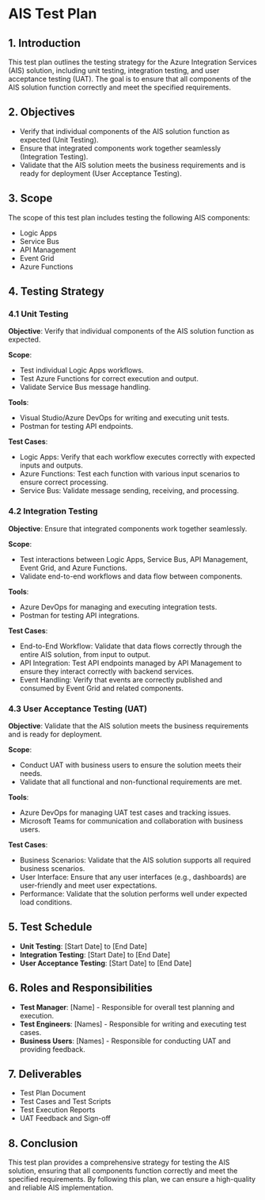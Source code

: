 # AIS Test Plan

## 1. Introduction
This test plan outlines the testing strategy for the Azure Integration Services (AIS) solution, including unit testing, integration testing, and user acceptance testing (UAT). The goal is to ensure that all components of the AIS solution function correctly and meet the specified requirements.

## 2. Objectives
- Verify that individual components of the AIS solution function as expected (Unit Testing).
- Ensure that integrated components work together seamlessly (Integration Testing).
- Validate that the AIS solution meets the business requirements and is ready for deployment (User Acceptance Testing).

## 3. Scope
The scope of this test plan includes testing the following AIS components:
- Logic Apps
- Service Bus
- API Management
- Event Grid
- Azure Functions

## 4. Testing Strategy

### 4.1 Unit Testing
**Objective**: Verify that individual components of the AIS solution function as expected.

**Scope**:
- Test individual Logic Apps workflows.
- Test Azure Functions for correct execution and output.
- Validate Service Bus message handling.

**Tools**:
- Visual Studio/Azure DevOps for writing and executing unit tests.
- Postman for testing API endpoints.

**Test Cases**:
- Logic Apps: Verify that each workflow executes correctly with expected inputs and outputs.
- Azure Functions: Test each function with various input scenarios to ensure correct processing.
- Service Bus: Validate message sending, receiving, and processing.

### 4.2 Integration Testing
**Objective**: Ensure that integrated components work together seamlessly.

**Scope**:
- Test interactions between Logic Apps, Service Bus, API Management, Event Grid, and Azure Functions.
- Validate end-to-end workflows and data flow between components.

**Tools**:
- Azure DevOps for managing and executing integration tests.
- Postman for testing API integrations.

**Test Cases**:
- End-to-End Workflow: Validate that data flows correctly through the entire AIS solution, from input to output.
- API Integration: Test API endpoints managed by API Management to ensure they interact correctly with backend services.
- Event Handling: Verify that events are correctly published and consumed by Event Grid and related components.

### 4.3 User Acceptance Testing (UAT)
**Objective**: Validate that the AIS solution meets the business requirements and is ready for deployment.

**Scope**:
- Conduct UAT with business users to ensure the solution meets their needs.
- Validate that all functional and non-functional requirements are met.

**Tools**:
- Azure DevOps for managing UAT test cases and tracking issues.
- Microsoft Teams for communication and collaboration with business users.

**Test Cases**:
- Business Scenarios: Validate that the AIS solution supports all required business scenarios.
- User Interface: Ensure that any user interfaces (e.g., dashboards) are user-friendly and meet user expectations.
- Performance: Validate that the solution performs well under expected load conditions.

## 5. Test Schedule
- **Unit Testing**: [Start Date] to [End Date]
- **Integration Testing**: [Start Date] to [End Date]
- **User Acceptance Testing**: [Start Date] to [End Date]

## 6. Roles and Responsibilities
- **Test Manager**: [Name] - Responsible for overall test planning and execution.
- **Test Engineers**: [Names] - Responsible for writing and executing test cases.
- **Business Users**: [Names] - Responsible for conducting UAT and providing feedback.

## 7. Deliverables
- Test Plan Document
- Test Cases and Test Scripts
- Test Execution Reports
- UAT Feedback and Sign-off

## 8. Conclusion
This test plan provides a comprehensive strategy for testing the AIS solution, ensuring that all components function correctly and meet the specified requirements. By following this plan, we can ensure a high-quality and reliable AIS implementation.